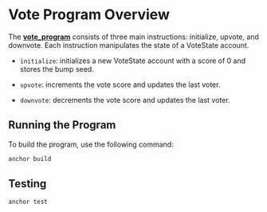 # Vote Program Overview

The **[vote_program](programs/vote-program/src/lib.rs)** consists of three main instructions: initialize, upvote, and downvote. Each instruction manipulates the state of a VoteState account.

- `initialize`: initializes a new VoteState account with a score of 0 and stores the bump seed.

- `upvote`: increments the vote score and updates the last voter.

- `downvote`: decrements the vote score and updates the last voter.

## Running the Program

To build the program, use the following command:

```sh
anchor build
```

## Testing

```sh
anchor test
```
